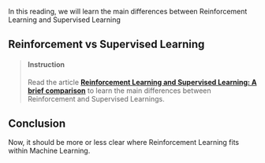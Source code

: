 

In this reading, we will learn the main differences between Reinforcement Learning and Supervised Learning

## Reinforcement vs Supervised Learning

> #### Instruction
> Read the article [**Reinforcement Learning and Supervised Learning: A brief comparison**](https://hackernoon.com/reinforcement-learning-and-supervised-learning-a-brief-comparison-1b6d68c45ffa) to learn the main differences between Reinforcement and Supervised Learnings.


## Conclusion

Now, it should be more or less clear where Reinforcement Learning fits within Machine Learning. 




